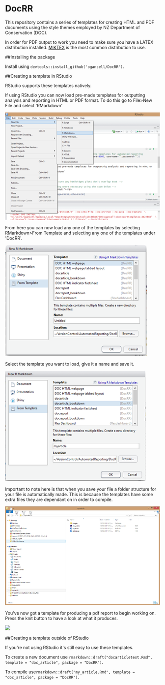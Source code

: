 # DocRR

This repository contains a series of templates for creating HTML and PDF documents using the style themes employed by NZ Department of Conservation (DOC).

In order for PDF output to work you need to make sure you have a LATEX distribution installed. [MIKTEX](https://miktex.org/) is the most common distribution to use.

##Installing the package

Install using ``devtools::install_github('ogansell/DocRR')``.

##Creating a template in RStudio

RStudio supports these templates natively. 

If using RStudio you can now load pre-made templates for outputting analysis and reporting in HTML or PDF format. To do this go to
File>New File and select 'RMarkdown'

![](rmarkdown1.bmp)


From here you can now load any one of the templates by selecting 
RMarkdown>From Template and selecting any one of the templates under 'DocRR'.


![](rmarkdown2.bmp)



Select the template you want to load, give it a name and save it. 


![](rmarkdown3.bmp)



Important to note here is that when you save your file a folder structure for your file is automatically made. This is because the templates have some extra files they are dependant on in order to compile.


![](rmarkdown4.bmp)



You've now got a template for producing a pdf report to begin working on.
Press the knit button to have a look at what it produces. 


![](rmarkdown7.bmp)


##Creating a template outside of RStudio


If you're not using RStudio it's still easy to use these templates.


To create a new document use ``rmarkdown::draft("docarticletest.Rmd", template = "doc_article", package = "DocRR")``.

To compile use``rmarkdown::draft("my_article.Rmd", template = "doc_article", package = "DocRR")``.

